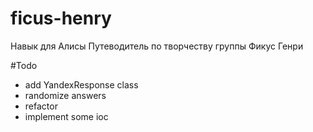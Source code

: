 # ficus-henry
Навык для Алисы
Путеводитель по творчеству группы Фикус Генри

#Todo
- add YandexResponse class
- randomize answers
- refactor
- implement some ioc
